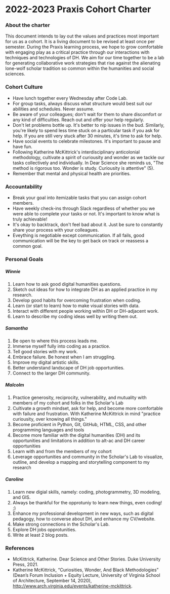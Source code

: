 # 2022-2023 Praxis Cohort Charter

### About the charter
This document intends to lay out the values and practices most important for us as a cohort. It is a living document to be revised at least once per semester. During the Praxis learning process, we hope to grow comfortable with engaging play as a critical practice through our interactions with techniques and technologies of DH. We aim for our time together to be a lab for generating collaborative work strategies that rise against the alienating lone-wolf scholar tradition so common within the humanities and social sciences.

### Cohort Culture
* Have lunch together every Wednesday after Code Lab.
* For group tasks, always discuss what structure would best suit our abilities and schedules. Never assume.
* Be aware of your colleagues; don't wait for them to share discomfort or any kind of difficulties. Reach out and offer your help regularly.
* Don't let problems bottle up. It's better to nip issues in the bud. Similarly, you're likely to spend less time stuck on a particular task if you ask for help. If you are still very stuck after 30 minutes, it's time to ask for help. 
* Have social events to celebrate milestones. It's important to pause and have fun.
* Following Katherine McKittrick's interdisciplinary anticolonial methodology, cultivate a spirit of curiousity and wonder as we tackle our tasks collectively and individually. In Dear Science she reminds us, "The method is rigorous too. Wonder is study. Curiousity is attentive" (5).
* Remember that mental and physical health are priorities. 

### Accountability 
* Break your goal into itemizable tasks that you can assign cohort members.
* Have weekly check-ins through Slack regardless of whether you we were able to complete your tasks or not. It's important to know what is truly achievable!
* It's okay to backtrack, don't feel bad about it. Just be sure to constantly share your process with your colleagues. 
* Eveything is negotiable except communication. If all fails, good communication will be the key to get back on track or reassess a common goal.


### Personal Goals

##### Winnie 
1. Learn how to ask good digital humanities questions. 
2. Sketch out ideas for how to integrate DH as an applied practice in my research.
3. Develop good habits for overcoming frustration when coding.
4. Learn (or start to learn) how to make visual stories with data.
5. Interact with different people working within DH or DH-adjacent work.
6. Learn to describe my coding ideas well by writing them out.

##### Samantha
1. Be open to where this process leads me.
2. Immerse myself fully into coding as a practice.
3. Tell good stories with my work.
4. Embrace failure. Be honest when I am struggling.
5. Improve my digital artistic skills.
6. Better understand landscape of DH job opportunities.
7. Connect to the larger DH community.

##### Malcolm
1. Practice generosity, reciprocity, vulnerability, and mutuality with members of my cohort and folks in the Scholar's Lab
2. Cultivate a growth mindset, ask for help, and become more comfortable with failure and frustration. With Katherine McKittrick in mind "practice curiousity, over knowing all things." 
3. Become proficient in Python, Git, GitHub, HTML, CSS, and other programming languages and tools
4. Become more familiar with the digital humanities (DH) and its opportunities and limitations in addition to alt-ac and DH career opportunities
5. Learn with and from the members of my cohort
6. Leverage opportunities and community in the Scholar's Lab to visualize, outline, and develop a mapping and storytelling component to my research

##### Caroline
1. Learn new digial skills, namely: coding, photogrammetry, 3D modeling, and GIS. 
2. Always be thankful for the opprotuniy to learn new things, even coding! ;)
3. Enhance my professional development in new ways, such as digital pedagogy, how to converse about DH, and enhance my CV/website. 
4. Make strong connections in the Scholar's Lab. 
5. Explore DH jobs opprotunities. 
6. Write at least 2 blog posts. 

### References
* McKittrick, Katherine. Dear Science and Other Stories. Duke University Press, 2021.
* Katherine McKittrick, “Curiosities, Wonder, And Black Methodologies” (Dean’s Forum Inclusion + Equity Lecture, University of Virginia School of Architecture, September 14, 2020), http://www.arch.virginia.edu/events/katherine-mckittrick.
